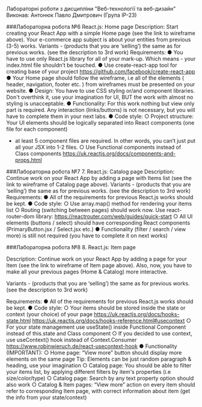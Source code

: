 Лабораторні роботи з дисципліни "Веб-технології та веб-дизайн"
Виконав: Антонюк Павло Дмитрович (Група ІР-23)

###Лабораторна робота №6 React.js: Home page
Description: Start creating your React App with a simple Home page (see 
the link to wireframe above). Your e-commerce app subject is about your 
entities from previous (3-5) works.
Variants -  (products that you are ‘selling’) the same as for previous works.
(see the description to 3rd work)
Requirements: 
● You have to use only React.js library for all of your mark-up. Which 
means - your index.html file shouldn’t be touched.
● Use create-react-app tool for creating base of your project
https://github.com/facebook/create-react-app
● Your Home page should follow the wireframe, i.e all of the elements
( header, navigation, footer etc. ) from wireframes must be presented
on your website.
● Design: You have to use CSS styling or/and component libraries. 
Don't overthink it, use your imagination for UI, BUT the work with 
almost no styling is unacceptable.
● Functionality: For this work nothing but view only part is required. 
Any interaction (links/buttons) is not necessary, but you will have to 
complete them in your next labs.
● Code style: 
○ Project structure: Your UI elements should be logically 
separated into React components (one file for each component)
- at least 5 component files are required. In other words, you 
can’t just put all your JSX into 1-2 files. 
○ Use Functional components instead of Class components
https://uk.reactjs.org/docs/components-and-props.html

###Лабораторна робота №7 7. React.js: Catalog page
Description: Continue work on your React App by adding a page with 
Items list (see the link to wireframe of Catalog page above).
Variants -  (products that you are ‘selling’) the same as for previous works.
(see the description to 3rd work)
Requirements: 
● All of the requirements for previous React.js works should be kept.
● Code style: 
○ Use array.map() method for rendering your items list
○ Routing (switching between pages) should work now. 
Use react-router-dom library: 
https://reactrouter.com/web/guides/quick-start
○ All UI elements (buttons / select) should have corresponding 
React components (PrimaryButton.jsx / Select.jsx  etc.)
● Functionality (filter / search / view more) is still not required (you 
have to complete it on next works)

###Лабораторна робота №8 8. React.js: Item page

Description: Continue work on your React App by adding a page for  your Item (see the link to wireframe of Item page above). Also, now, you have to make all your previous pages (Home & Catalog) more interactive.

Variants -  (products that you are ‘selling’) the same as for previous works. (see the description to 3rd work)

Requirements: 
●	All of the requirements for previous React.js works should be kept.
●	Code style: 
○	Your items should be stored inside the state or context (your choice) of your page
https://uk.reactjs.org/docs/hooks-state.html
https://uk.reactjs.org/docs/hooks-reference.html#usecontext
○	For your state management use useState() inside Functional Component  instead of this.state and Class component
○	If you decided to use context, use useContext() hook instead of Context.Consumer
https://www.robinwieruch.de/react-usecontext-hook
●	Functionality (IMPORTANT):
○	Home page: “View more” button should display more elements on the same page Tip: Elements can be just random paragraph & heading, use your imagination 
○	Catalog page: You should be able to filter your items list, by applying different filters by item's properties (i.e size/color/type)
○	Catalog page: Search by any text property option should also work
○	Catalog & Item pages: “View more” action on every item should refer to corresponding Item page, with correct information about item (get the info from your state/context)
